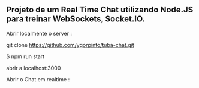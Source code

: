 ## Projeto de um Real Time Chat utilizando Node.JS para treinar WebSockets, Socket.IO.

Abrir localmente o server : 

git clone https://github.com/ygorpinto/tuba-chat.git

$ npm run start

abrir a localhost:3000


Abrir o Chat em realtime :


